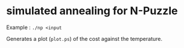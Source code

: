 # simulated annealing for N-Puzzle

Example : `./np <input`

Generates a plot (`plot.ps`) of the cost against the temperature.
